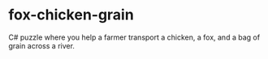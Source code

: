 # fox-chicken-grain
C# puzzle where you help a farmer transport a chicken, a fox, and a bag of grain across a river. 
